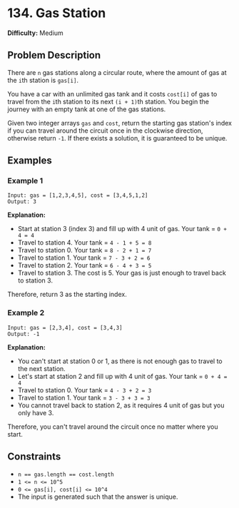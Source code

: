 # 134. Gas Station

**Difficulty:** Medium

## Problem Description

There are `n` gas stations along a circular route, where the amount of gas at the `i`th station is `gas[i]`.

You have a car with an unlimited gas tank and it costs `cost[i]` of gas to travel from the `i`th station to its next `(i + 1)`th station. You begin the journey with an empty tank at one of the gas stations.

Given two integer arrays `gas` and `cost`, return the starting gas station's index if you can travel around the circuit once in the clockwise direction, otherwise return `-1`. If there exists a solution, it is guaranteed to be unique.

## Examples

### Example 1

```
Input: gas = [1,2,3,4,5], cost = [3,4,5,1,2]
Output: 3
```

**Explanation:**
- Start at station 3 (index 3) and fill up with 4 unit of gas. Your tank = `0 + 4 = 4`
- Travel to station 4. Your tank = `4 - 1 + 5 = 8`
- Travel to station 0. Your tank = `8 - 2 + 1 = 7`
- Travel to station 1. Your tank = `7 - 3 + 2 = 6`
- Travel to station 2. Your tank = `6 - 4 + 3 = 5`
- Travel to station 3. The cost is 5. Your gas is just enough to travel back to station 3.

Therefore, return 3 as the starting index.

### Example 2

```
Input: gas = [2,3,4], cost = [3,4,3]
Output: -1
```

**Explanation:**
- You can't start at station 0 or 1, as there is not enough gas to travel to the next station.
- Let's start at station 2 and fill up with 4 unit of gas. Your tank = `0 + 4 = 4`
- Travel to station 0. Your tank = `4 - 3 + 2 = 3`
- Travel to station 1. Your tank = `3 - 3 + 3 = 3`
- You cannot travel back to station 2, as it requires 4 unit of gas but you only have 3.

Therefore, you can't travel around the circuit once no matter where you start.

## Constraints

- `n == gas.length == cost.length`
- `1 <= n <= 10^5`
- `0 <= gas[i], cost[i] <= 10^4`
- The input is generated such that the answer is unique.


